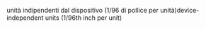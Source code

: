 <span data-ttu-id="0564d-101">unità indipendenti dal dispositivo (1/96 di pollice per unità)</span><span class="sxs-lookup"><span data-stu-id="0564d-101">device-independent units (1/96th inch per unit)</span></span>